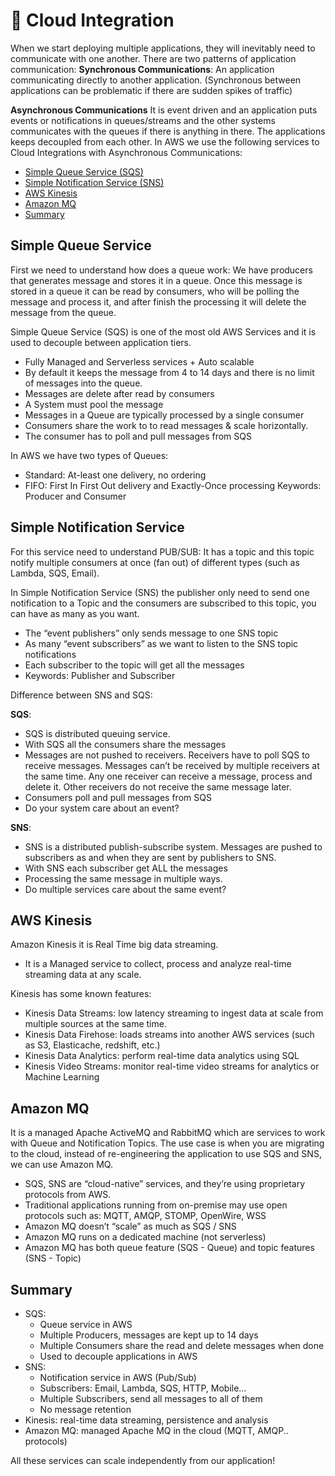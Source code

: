 # 🚦 Cloud Integration

When we start deploying multiple applications, they will inevitably need to communicate with one another. There are two patterns of application communication:
**Synchronous Communications**: An application communicating directly to another application. (Synchronous between applications can be problematic if there are sudden spikes of traffic)

**Asynchronous Communications** It is event driven and an application puts events or notifications in queues/streams and the other systems communicates with the queues if there is anything in there. The applications keeps decoupled from each other. In AWS we use the following services to Cloud Integrations with Asynchronous Communications:

- [Simple Queue Service (SQS)](#simple-queue-service)
- [Simple Notification Service (SNS)](#simple-notification-service)
- [AWS Kinesis](#aws-kinesis)
- [Amazon MQ](#amazon-mq)
- [Summary](#summary)

## Simple Queue Service

First we need to understand how does a queue work: We have producers that generates message and stores it in a queue. Once this message is stored in a queue it can be read by consumers, who will be polling the message and process it, and after finish the processing it will delete the message from the queue.

Simple Queue Service (SQS) is one of the most old AWS Services and it is used to decouple between application tiers.

- Fully Managed and Serverless services + Auto scalable
- By default it keeps the message from 4 to 14 days and there is no limit of messages into the queue.
- Messages are delete after read by consumers
- A System must pool the message
- Messages in a Queue are typically processed by a single consumer
- Consumers share the work to to read messages & scale horizontally.
- The consumer has to poll and pull messages from SQS

In AWS we have two types of Queues:

- Standard: At-least one delivery, no ordering
- FIFO: First In First Out delivery and Exactly-Once processing
  Keywords: Producer and Consumer

## Simple Notification Service

For this service need to understand PUB/SUB: It has a topic and this topic notify multiple consumers at once (fan out) of different types (such as Lambda, SQS, Email).

In Simple Notification Service (SNS) the publisher only need to send one notification to a Topic and the consumers are subscribed to this topic, you can have as many as you want.

- The “event publishers” only sends message to one SNS topic
- As many “event subscribers” as we want to listen to the SNS topic notifications
- Each subscriber to the topic will get all the messages
- Keywords: Publisher and Subscriber

Difference between SNS and SQS:

**SQS**:

- SQS is distributed queuing service.
- With SQS all the consumers share the messages
- Messages are not pushed to receivers. Receivers have to poll SQS to receive messages. Messages can’t be received by multiple receivers at the same time. Any one receiver can receive a message, process and delete it. Other receivers do not receive the same message later.
- Consumers poll and pull messages from SQS
- Do your system care about an event?

**SNS**:

- SNS is a distributed publish-subscribe system. Messages are pushed to subscribers as and when they are sent by publishers to SNS.
- With SNS each subscriber get ALL the messages
- Processing the same message in multiple ways.
- Do multiple services care about the same event?

## AWS Kinesis

Amazon Kinesis it is Real Time big data streaming.

- It is a Managed service to collect, process and analyze real-time streaming data at any scale.

Kinesis has some known features:

- Kinesis Data Streams: low latency streaming to ingest data at scale from multiple sources at the same time.
- Kinesis Data Firehose: loads streams into another AWS services (such as S3, Elasticache, redshift, etc.)
- Kinesis Data Analytics: perform real-time data analytics using SQL
- Kinesis Video Streams: monitor real-time video streams for analytics or Machine Learning

## Amazon MQ

It is a managed Apache ActiveMQ and RabbitMQ which are services to work with Queue and Notification Topics. The use case is when you are migrating to the cloud, instead of re-engineering the application to use SQS and SNS, we can use Amazon MQ.

- SQS, SNS are “cloud-native” services, and they’re using proprietary protocols from AWS.
- Traditional applications running from on-premise may use open protocols such as: MQTT, AMQP, STOMP, OpenWire, WSS
- Amazon MQ doesn’t “scale” as much as SQS / SNS
- Amazon MQ runs on a dedicated machine (not serverless)
- Amazon MQ has both queue feature (SQS - Queue) and topic features (SNS - Topic)

## Summary

- SQS:
  - Queue service in AWS
  - Multiple Producers, messages are kept up to 14 days
  - Multiple Consumers share the read and delete messages when done
  - Used to decouple applications in AWS
- SNS:
  - Notification service in AWS (Pub/Sub)
  - Subscribers: Email, Lambda, SQS, HTTP, Mobile…
  - Multiple Subscribers, send all messages to all of them
  - No message retention
- Kinesis: real-time data streaming, persistence and analysis
- Amazon MQ: managed Apache MQ in the cloud (MQTT, AMQP.. protocols)

All these services can scale independently from our application!
